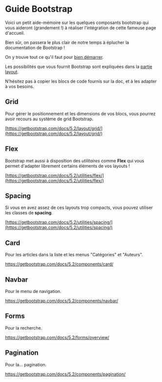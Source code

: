 # Guide Bootstrap

Voici un petit aide-mémoire sur les quelques composants bootstrap qui vous aideront (grandement !) à réaliser l'intégration de cette fameuse page d'accueil.

Bien sûr, on passera le plus clair de notre temps à éplucher la documentation de Bootstrap !

On y trouve tout ce qu'il faut pour [bien démarrer]([https://getbootstrap.com/docs/5.0/getting-started/introduction/#starter-template](https://getbootstrap.com/docs/5.2/getting-started/introduction/#quick-start)).

Les possibilités que vous fournit Bootstrap sont expliquées dans la [partie layout](https://getbootstrap.com/docs/5.2/layout/breakpoints/).

N'hésitez pas à copier les blocs de code fournis sur la doc, et à les adapter à vos besoins.

## Grid

Pour gérer le positionnement et les dimensions de vos blocs, vous pourrez avoir recours au système de grid Bootstrap.

[https://getbootstrap.com/docs/5.2/layout/grid/](https://getbootstrap.com/docs/5.2/layout/grid/)

## Flex

Bootstrap met aussi à disposition des _utilitaires_ comme **Flex** qui vous permet d'adapter librement certains éléments de vos layouts !

[https://getbootstrap.com/docs/5.2/utilities/flex/](https://getbootstrap.com/docs/5.2/utilities/flex/)

## Spacing

Si vous en avez assez de ces layouts trop compacts, vous pouvez utiliser les classes de **spacing**.

[https://getbootstrap.com/docs/5.2/utilities/spacing/](https://getbootstrap.com/docs/5.2/utilities/spacing/)

## Card

Pour les articles dans la liste et les menus "Catégories" et "Auteurs".

https://getbootstrap.com/docs/5.2/components/card/

## Navbar

Pour le menu de navigation.

https://getbootstrap.com/docs/5.2/components/navbar/

## Forms

Pour la recherche.

https://getbootstrap.com/docs/5.2/forms/overview/

## Pagination

Pour la... pagination.

https://getbootstrap.com/docs/5.2/components/pagination/
